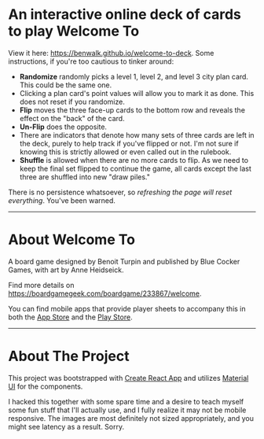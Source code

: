 # An interactive online deck of cards to play Welcome To

View it here: https://benwalk.github.io/welcome-to-deck. Some instructions, if you're too cautious to tinker around:

- **Randomize** randomly picks a level 1, level 2, and level 3 city plan card. This could be the same one.
- Clicking a plan card's point values will allow you to mark it as done. This does not reset if you randomize.
- **Flip** moves the three face-up cards to the bottom row and reveals the effect on the "back" of the card.
- **Un-Flip** does the opposite.
- There are indicators that denote how many sets of three cards are left in the deck, purely to help track if you've flipped or not. I'm not sure if knowing this is strictly allowed or even called out in the rulebook.
- **Shuffle** is allowed when there are no more cards to flip. As we need to keep the final set flipped to continue the game, all cards except the last three are shuffled into new "draw piles."

There is no persistence whatsoever, so _refreshing the page will reset everything_. You've been warned.

---

# About Welcome To

A board game designed by Benoit Turpin and published by Blue Cocker Games,
with art by Anne Heidseick.

Find more details on https://boardgamegeek.com/boardgame/233867/welcome.

You can find mobile apps that provide player sheets to accompany this in both the [App Store](https://apps.apple.com/us/app/welcome-to-your-perfect-home/id1358077007) and the [Play Store](https://play.google.com/store/apps/details?id=com.bluecocker.welcome&hl=en_US).

---

# About The Project

This project was bootstrapped with [Create React App](https://github.com/facebook/create-react-app) and utilizes [Material UI](https://material-ui.com/) for the components.

I hacked this together with some spare time and a desire to teach myself some fun stuff that I'll actually use, and I fully realize it may not be mobile responsive. The images are most definitely not sized appropriately, and you might see latency as a result. Sorry.
